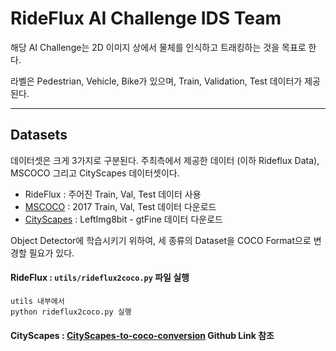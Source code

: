 # RideFlux AI Challenge IDS Team

해당 AI Challenge는 2D 이미지 상에서 물체를 인식하고 트래킹하는 것을 목표로 한다.


라벨은 Pedestrian, Vehicle, Bike가 있으며, Train, Validation, Test 데이터가 제공된다.

____

## Datasets

데이터셋은 크게 3가지로 구분된다. 주최측에서 제공한 데이터 (이하 Rideflux Data), MSCOCO 그리고 CityScapes 데이터셋이다.

- RideFlux : 주어진 Train, Val, Test 데이터 사용
- [MSCOCO](https://cocodataset.org/#download) : 2017 Train, Val, Test 데이터 다운로드
- [CityScapes](https://www.cityscapes-dataset.com) : LeftImg8bit - gtFine 데이터 다운로드

Object Detector에 학습시키기 위하여, 세 종류의 Dataset을 COCO Format으로 변경할 필요가 있다.

#### RideFlux : `utils/rideflux2coco.py` 파일 실행

```
utils 내부에서 
python rideflux2coco.py 실행
```

#### CityScapes : [CityScapes-to-coco-conversion](https://github.com/TillBeemelmanns/cityscapes-to-coco-conversion) Github Link 참조 


